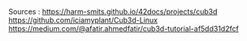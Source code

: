 Sources : 
https://harm-smits.github.io/42docs/projects/cub3d
https://github.com/iciamyplant/Cub3d-Linux
https://medium.com/@afatir.ahmedfatir/cub3d-tutorial-af5dd31d2fcf

